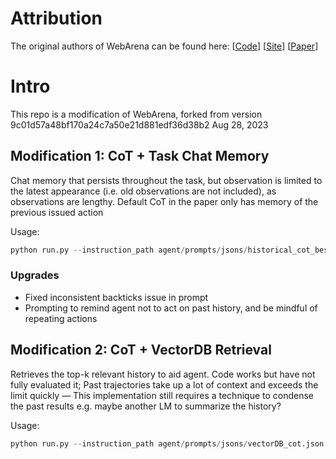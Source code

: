 # Attribution
The original authors of WebArena can be found here:
[[Code](https://github.com/web-arena-x/webarena)]
[[Site](https://webarena.dev/)]
[[Paper](https://arxiv.org/2307.13854)]

# Intro
This repo is a modification of WebArena, forked from version 9c01d57a48bf170a24c7a50e21d881edf36d38b2 Aug 28, 2023

## Modification 1: CoT + Task Chat Memory
Chat memory that persists throughout the task, but observation is limited to the latest appearance (i.e. old observations are not included), as observations are lengthy. Default CoT in the paper only has memory of the previous issued action

Usage:

```python
python run.py --instruction_path agent/prompts/jsons/historical_cot_best.json --test_start_idx 0 --test_end_idx 812 --model gpt-3.5-turbo --result_dir outputs/historical_cot
```

### Upgrades
- Fixed inconsistent backticks issue in prompt
- Prompting to remind agent not to act on past history, and be mindful of repeating actions

## Modification 2: CoT + VectorDB Retrieval
Retrieves the top-k relevant history to aid agent. Code works but have not fully evaluated it; Past trajectories take up a lot of context and exceeds the limit quickly — This implementation still requires a technique to condense the past results e.g. maybe another LM to summarize the history?

Usage:

```python
python run.py --instruction_path agent/prompts/jsons/vectorDB_cot.json --retrieval_top_k 3 --test_start_idx 0 --test_end_idx 3 --model gpt-3.5-turbo --result_dir outputs/vectorDB_cot
```